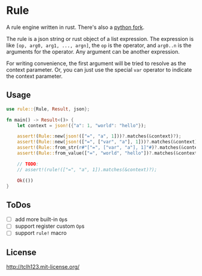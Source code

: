 # Rule

A rule engine written in rust.
There's also a [python fork](https://github.com/tclh123/rule).

The rule is a json string or rust object of a list expression.
The expression is like `[op, arg0, arg1, ..., argn]`, the `op` is the operator,
and `arg0..n` is the arguments for the operator. Any argument can be another expression.

For writing convenience, the first argument will be tried to resolve as the context parameter.
Or, you can just use the special `var` operator to indicate the context parameter.

## Usage

```rust
use rule::{Rule, Result, json};

fn main() -> Result<()> {
    let context = json!({"a": 1, "world": "hello"});

    assert!(Rule::new(json!(["=", "a", 1]))?.matches(&context)?);
    assert!(Rule::new(json!(["=", ["var", "a"], 1]))?.matches(&context)?);
    assert!(Rule::from_str(r#"["=", ["var", "a"], 1]"#)?.matches(&context)?);
    assert!(Rule::from_value(["=", "world", "hello"])?.matches(&context)?);

    // TODO:
    // assert!(rule!(["=", "a", 1]).matches(&context)?);

    Ok(())
}
```

## ToDos

- [ ] add more built-in `Op`s
- [ ] support register custom `Op`s
- [ ] support `rule!` macro

## License

http://tclh123.mit-license.org/
